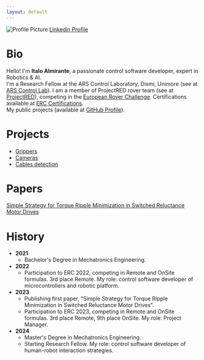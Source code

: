 ```yaml
---
layout: default
---
```


![Profile Picture](Profile_Picture.png)
[Linkedin Profile](linkedin.com/in/italo-almirante-62431a216)

# Bio

Hello! I'm **Italo Almirante**, a passionate control software developer, expert in Robotics & AI.  
I'm a Research Fellow at the ARS Control Laboratory, Dismi, Unimore (see at [ARS Control Lab](https://www.dismi.unimore.it/it/ricerca/laboratori-di-ricerca/laboratorio-di-automazione-robotica-e-controllo-di-sistemi-arscontrol)).
I am a member of ProjectRED rover team (see at [ProjectRED](https://projectred.it/)), competing in the [European Rover Challenge](https://roverchallenge.eu/). Certifications available at [ERC Certifications](https://roverchallenge.eu/certificates/).  
My public projects (available at [GitHub Profile](https://github.com/Italo-99)).

# Projects
- [Grippers](https://github.com/Italo-99/gripper)
- [Cameras](https://github.com/Italo-99/cameras)
- [Cables detection](https://github.com/Italo-99/cables_detection)

# Papers
[Simple Strategy for Torque Ripple Minimization in Switched Reluctance Motor Drives](https://doi.org/10.3390/en16196885)

# History
- **2021**
  - Bachelor's Degree in Mechatronics Engineering.
- **2022**
  - Participation to ERC 2022, competing in Remote and OnSite formulas. 3rd place Remote. My role: control software developer of microcontrollers and robotic platform.
- **2023**
  - Publishing first paper, "Simple Strategy for Torque Ripple Minimization in Switched Reluctance Motor Drives".
  - Participation to ERC 2023, competing in Remote and OnSite formulas. 3rd place Remote, 9th place OnSite. My role: Project Manager.
- **2024**
  - Master's Degree in Mechatronics Engineering.
  - Starting Research Fellow. My role: control software developer of human-robot interaction strategies.

